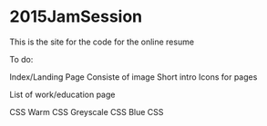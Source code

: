 # 2015JamSession
This is the site for the code for the online resume

To do:

Index/Landing Page
  Consiste of image
  Short intro
  Icons for pages
  
List of work/education page

CSS
  Warm  CSS
  Greyscale CSS
  Blue CSS
